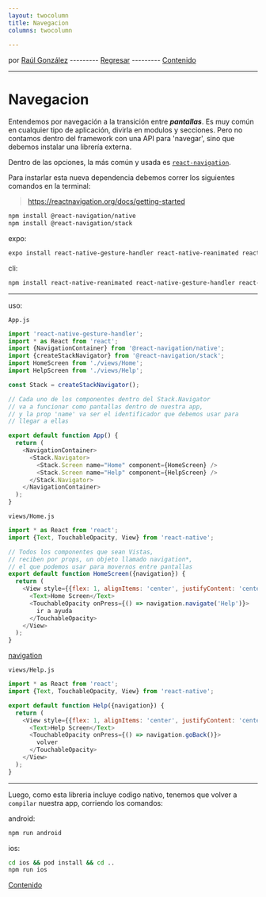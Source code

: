 ```yaml
---
layout: twocolumn
title: Navegacion
columns: twocolumn
 
---
```


por [Raúl González](https://twitter.com/soyraulgonzalez)  ---------   [Regresar](/modulo-dos.html) ---------   [Contenido](/contenido.html)

---
# Navegacion

Entendemos por navegación a la transición entre ***pantallas***. Es muy común en cualquier tipo de aplicación, divirla en modulos y secciones. Pero no contamos dentro del framework con una API para 'navegar', sino que debemos instalar una librería externa.

Dentro de las opciones, la más común y usada es [`react-navigation`](https://reactnavigation.org/).

Para instarlar esta nueva dependencia debemos correr los siguientes comandos en la terminal:

> https://reactnavigation.org/docs/getting-started

```bash
npm install @react-navigation/native
npm install @react-navigation/stack
```

expo:

```bash
expo install react-native-gesture-handler react-native-reanimated react-native-screens react-native-safe-area-context @react-native-community/masked-view
```

cli:

```bash
npm install react-native-reanimated react-native-gesture-handler react-native-screens react-native-safe-area-context @react-native-community/masked-view
```

---

uso:

`App.js`

```js
import 'react-native-gesture-handler';
import * as React from 'react';
import {NavigationContainer} from '@react-navigation/native';
import {createStackNavigator} from '@react-navigation/stack';
import HomeScreen from './views/Home';
import HelpScreen from './views/Help';

const Stack = createStackNavigator();

// Cada uno de los componentes dentro del Stack.Navigator
// va a funcionar como pantallas dentro de nuestra app,
// y la prop 'name' va ser el identificador que debemos usar para
// llegar a ellas

export default function App() {
  return (
    <NavigationContainer>
      <Stack.Navigator>
        <Stack.Screen name="Home" component={HomeScreen} />
        <Stack.Screen name="Help" component={HelpScreen} />
      </Stack.Navigator>
    </NavigationContainer>
  );
}
```

`views/Home.js`

```js
import * as React from 'react';
import {Text, TouchableOpacity, View} from 'react-native';

// Todos los componentes que sean Vistas,
// reciben por props, un objeto llamado navigation*,
// el que podemos usar para movernos entre pantallas
export default function HomeScreen({navigation}) {
  return (
    <View style={{flex: 1, alignItems: 'center', justifyContent: 'center'}}>
      <Text>Home Screen</Text>
      <TouchableOpacity onPress={() => navigation.navigate('Help')}>
        ir a ayuda
      </TouchableOpacity>
    </View>
  );
}
```

[navigation](https://reactnavigation.org/docs/navigating/)

`views/Help.js`

```js
import * as React from 'react';
import {Text, TouchableOpacity, View} from 'react-native';

export default function Help({navigation}) {
  return (
    <View style={{flex: 1, alignItems: 'center', justifyContent: 'center'}}>
      <Text>Help Screen</Text>
      <TouchableOpacity onPress={() => navigation.goBack()}>
        volver
      </TouchableOpacity>
    </View>
  );
}
```

---

Luego, como esta libreria incluye codigo nativo, tenemos que volver a `compilar` nuestra app, corriendo los comandos:

android:

```bash
npm run android
```

ios:

```bash
cd ios && pod install && cd ..
npm run ios
```
[Contenido](/contenido.html)